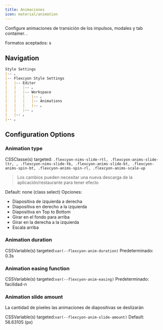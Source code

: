 ```yaml
---
title: Animaciones
icon: material/animation
---
```


Configure animaciones de transición de los impulsos, modales y tab container.
.

Formatos aceptados: s

## Navigation

```md
Style Settings
|-- 。
|-- Flexcyon Style Settings
|   |-- Editor
|   |   |-- 。
|   |   |-- Workspace
|   |   |   |-- 。
|   |   |   |-- Animations
|   |   |   |-- 。
|   |   |-- 。
|   |-- 。
|-- 。
```

## Configuration Options

### Animation type

CSSClasse(s) targeted: `.flexcyon-nims-slide-rtl, .flexcyon-anims-slide-ltr,
,
.flexcyon-nims-slide-tb, .flexcyon-anims-slide-bt, .flexcyon-anims-spin-bt, .flexcyon-anims-spin-rl, .flexcyon-anims-scale-up`
> Los cambios pueden necesitar una nueva descarga de la aplicación/restaurante para tener efecto

Default: none (class select)
Opciones:

- Diapositiva de izquierda a derecha
- Diapositiva en derecho a la izquierda
- Diapositiva en Top to Bottom
- Girar en el fondo para arriba
- Girar en la derecha a la izquierda
- Escala arriba

### Animation duration

CSSVariable(s) targeted:`var(--flexcyon-anim-duration)`
Predeterminado: 0.3s

### Animation easing function

CSSVariable(s) targeted:`var(--flexcyon-anim-easing)`
Predeterminado: facilidad-n

### Animation slide amount
La cantidad de píxeles las animaciones de diapositivas se deslizarán

CSSVariable(s) targeted:`var(--flexcyon-anim-slide-amount)`
Default: 56.63105 (px)

